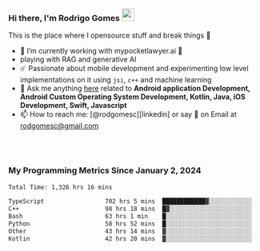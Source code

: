 
### Hi there, I'm Rodrigo Gomes <img src="https://media.giphy.com/media/hvRJCLFzcasrR4ia7z/giphy.gif" width="25px">
This is the place where I opensource stuff and break things 🤣
- 🔭 I’m currently working with mypocketlawyer.ai 💜
- playing with RAG and generative AI
- ☄️ Passionate about mobile development and experimenting low level implementations on it using `jsi`, `c++` and machine learning
- 💬 Ask me anything [here](https://github.com/rodgomesc/rodgomesc/issues) related to <b>Android application Development, Android Custom Operating System Development, Kotlin, Java, iOS Development, Swift, Javascript</b>
- 📫 How to reach me: [@rodgomesc][linkedin] or say 👋 on Email at [rodgomesc@gmail.com](mailto:rodgomesc@gmail.com)


<br/>

<!-- 
<picture>
  <img src="/github-metrics.svg" alt="Metrics">
</picture>
-->

</br>

### My Programming Metrics Since January 2, 2024 


<!--START_SECTION:waka-->

```txt
Total Time: 1,326 hrs 16 mins

TypeScript                 702 hrs 5 mins  ████████████▓░░░░░░░░░░░░   51.27 %
C++                        98 hrs 18 mins  █▓░░░░░░░░░░░░░░░░░░░░░░░   07.18 %
Bash                       63 hrs 1 min    █░░░░░░░░░░░░░░░░░░░░░░░░   04.60 %
Python                     58 hrs 52 mins  █░░░░░░░░░░░░░░░░░░░░░░░░   04.30 %
Other                      43 hrs 14 mins  ▓░░░░░░░░░░░░░░░░░░░░░░░░   03.16 %
Kotlin                     42 hrs 20 mins  ▓░░░░░░░░░░░░░░░░░░░░░░░░   03.09 %
```

<!--END_SECTION:waka-->
